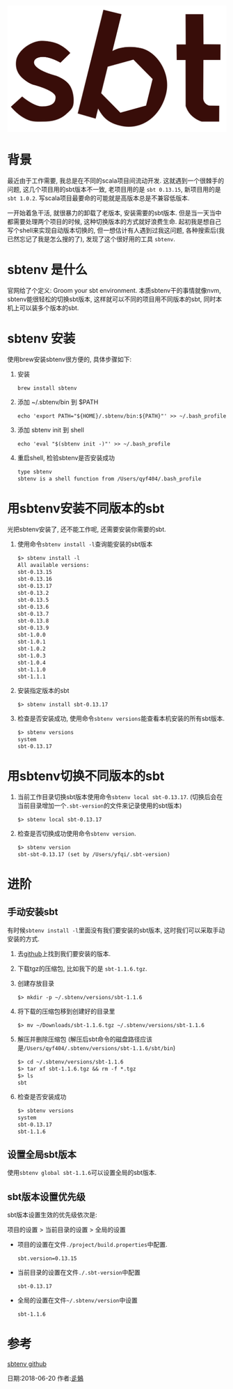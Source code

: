 [](学习sbtenv)
![](./logos/sbt_logo.png)

# 背景

最近由于工作需要, 我总是在不同的scala项目间流动开发. 这就遇到一个很棘手的问题, 这几个项目用的sbt版本不一致, 老项目用的是 `sbt 0.13.15`, 新项目用的是 `sbt 1.0.2`. 写scala项目最要命的可能就是高版本总是不兼容低版本.

一开始着急干活, 就很暴力的卸载了老版本, 安装需要的sbt版本. 但是当一天当中都需要处理两个项目的时候, 这种切换版本的方式就好浪费生命. 起初我是想自己写个shell来实现自动版本切换的, 但一想估计有人遇到过我这问题, 各种搜索后(我已然忘记了我是怎么搜的了), 发现了这个很好用的工具 `sbtenv`.

# sbtenv 是什么

官网给了个定义: Groom your sbt environment.
本质sbtenv干的事情就像nvm, sbtenv能很轻松的切换sbt版本, 这样就可以不同的项目用不同版本的sbt, 同时本机上可以装多个版本的sbt.


# sbtenv 安装

使用brew安装sbtenv很方便的, 具体步骤如下:

1. 安装

	```
	brew install sbtenv
	```
2.	添加 ~/.sbtenv/bin 到 $PATH

	```
	echo 'export PATH="${HOME}/.sbtenv/bin:${PATH}"' >> ~/.bash_profile
	```
3. 添加 sbtenv init 到 shell 

	```
	echo 'eval "$(sbtenv init -)"' >> ~/.bash_profile
	```
4. 重启shell, 检验sbtenv是否安装成功

	```
	type sbtenv
	sbtenv is a shell function from /Users/qyf404/.bash_profile
	```

# 用sbtenv安装不同版本的sbt

光把sbtenv安装了, 还不能工作呢, 还需要安装你需要的sbt.

1. 使用命令`sbtenv install -l`查询能安装的sbt版本
	
	```	
	$> sbtenv install -l
	All available versions:
	sbt-0.13.15
	sbt-0.13.16
	sbt-0.13.17
	sbt-0.13.2
	sbt-0.13.5
	sbt-0.13.6
	sbt-0.13.7
	sbt-0.13.8
	sbt-0.13.9
	sbt-1.0.0
	sbt-1.0.1
	sbt-1.0.2
	sbt-1.0.3
	sbt-1.0.4
	sbt-1.1.0
	sbt-1.1.1
	```
2. 安装指定版本的sbt

	```
	$> sbtenv install sbt-0.13.17
	```

3. 检查是否安装成功, 使用命令`sbtenv versions`能查看本机安装的所有sbt版本.

	```
	$> sbtenv versions
	system
	sbt-0.13.17
	```

# 用sbtenv切换不同版本的sbt

1. 当前工作目录切换sbt版本使用命令`sbtenv local sbt-0.13.17`. (切换后会在当前目录增加一个`.sbt-version`的文件来记录使用的sbt版本)

	```
	$> sbtenv local sbt-0.13.17
	```
	
2. 检查是否切换成功使用命令`sbtenv version`.

	```
	$> sbtenv version
	sbt-sbt-0.13.17 (set by /Users/yfqi/.sbt-version)
	```


# 进阶

## 手动安装sbt

有时候`sbtenv install -l`里面没有我们要安装的sbt版本, 这时我们可以采取手动安装的方式.

1. 去[github](https://github.com/sbt/sbt/releases)上找到我们要安装的版本.
2. 下载tgz的压缩包, 比如我下的是 `sbt-1.1.6.tgz`.
3. 创建存放目录

	```
	$> mkdir -p ~/.sbtenv/versions/sbt-1.1.6
	```
4. 将下载的压缩包移到创建好的目录里

	```
	$> mv ~/Downloads/sbt-1.1.6.tgz ~/.sbtenv/versions/sbt-1.1.6
	```

5. 解压并删除压缩包 (解压后sbt命令的磁盘路径应该是`/Users/qyf404/.sbtenv/versions/sbt-1.1.6/sbt/bin`)

	```
	$> cd ~/.sbtenv/versions/sbt-1.1.6
	$> tar xf sbt-1.1.6.tgz && rm -f *.tgz
	$> ls
	sbt
	```

6. 检查是否安装成功

	```
	$> sbtenv versions
	system
	sbt-0.13.17
	sbt-1.1.6
	```

## 设置全局sbt版本

使用`sbtenv global sbt-1.1.6`可以设置全局的sbt版本.

## sbt版本设置优先级

sbt版本设置生效的优先级依次是:

项目的设置 > 当前目录的设置 > 全局的设置

* 项目的设置在文件`./project/build.properties`中配置.

	```./project/build.properties
	sbt.version=0.13.15
	
	```

* 当前目录的设置在文件`./.sbt-version`中配置

	```./.sbt-version
	sbt-0.13.17
	```
	
* 全局的设置在文件`~/.sbtenv/version`中设置

	```~/.sbtenv/version
	sbt-1.1.6
	```

# 参考

[sbtenv github](https://github.com/sbtenv/sbtenv)

日期:2018-06-20 作者:[辵鵵](https://about.me/qyf404)